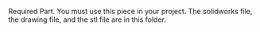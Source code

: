 Required Part.  You must use this piece in your project.  The solidworks file, the drawing file, and the stl file are in this folder.
